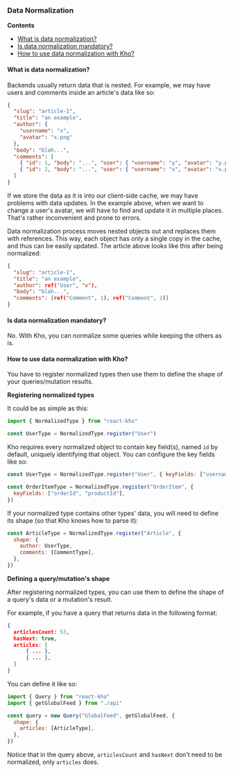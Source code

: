 ### Data Normalization

**Contents**

- [What is data normalization?](#what-is-data-normalization)
- [Is data normalization mandatory?](#is-data-normalization-mandatory)
- [How to use data normalization with Kho?](#how-to-use-data-normalization-with-kho)

#### What is data normalization?

Backends usually return data that is nested. For example, we may have users and comments inside an article's data like so:

```json
{
  "slug": "article-1",
  "title": "an example",
  "author": {
    "username": "x",
    "avatar": "x.png"
  },
  "body": "blah...",
  "comments": [
    { "id": 1, "body": "...", "user": { "username": "y", "avatar": "y.png" } },
    { "id": 2, "body": "...", "user": { "username": "x", "avatar": "x.png" } }
  ]
}
```

If we store the data as it is into our client-side cache, we may have problems with data updates. In the example above, when we want to change a user's avatar, we will have to find and update it in multiple places.
That's rather inconvenient and prone to errors.

Data normalization process moves nested objects out and replaces them with references. This way, each object has only a single copy in the cache, and thus can be easily updated. The article above looks like this after being normalized:

```json
{
  "slug": "article-1",
  "title": "an example",
  "author": ref("User", "x"),
  "body": "blah...",
  "comments": [ref("Comment", 1), ref("Comment", 2)]
}
```

#### Is data normalization mandatory?

No. With Kho, you can normalize some queries while keeping the others as is.

#### How to use data normalization with Kho?

You have to register normalized types then use them to define the shape of your queries/mutation results.

**Registering normalized types**

It could be as simple as this:

```javascript
import { NormalizedType } from "react-kho"

const UserType = NormalizedType.register("User")
```

Kho requires every normalized object to contain key field(s), named `id` by default, uniquely identifying that object. You can configure the key fields like so:

```javascript
const UserType = NormalizedType.register("User", { keyFields: ["username"] })

const OrderItemType = NormalizedType.register("OrderItem", {
  keyFields: ["orderId", "productId"],
})
```

If your normalized type contains other types' data, you will need to define its shape (so that Kho knows how to parse it):

```javascript
const ArticleType = NormalizedType.register("Article", {
  shape: {
    author: UserType,
    comments: [CommentType],
  },
})
```

**Defining a query/mutation's shape**

After registering normalized types, you can use them to define the shape of a query's data or a mutation's result.

For example, if you have a query that returns data in the following format:

```json
{
  articlesCount: 53,
  hasNext: true,
  articles: [
      { ... },
      { ... },
  ]
}
```

You can define it like so:

```javascript
import { Query } from "react-kho"
import { getGlobalFeed } from "./api"

const query = new Query("GlobalFeed", getGlobalFeed, {
  shape: {
    articles: [ArticleType],
  },
})
```

Notice that in the query above, `articlesCount` and `hasNext` don't need to be normalized, only `articles` does.

<br/>
